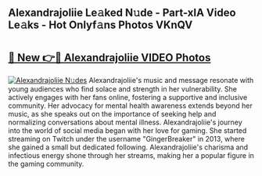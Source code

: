 ## Alexandrajoliie Le𝚊ked N𝚞de - Part-xIA Video Le𝚊ks - Hot Onlyf𝚊ns Photos VKnQV

# <h2><a href="http://ab38258.deff.icu/?id=Alexandrajoliie">🔗 New 👉🔴 Alexandrajoliie VIDEO Photos</a></h2>

[![Alexandrajoliie N𝚞des](https://i.imgur.com/rIISA9y.gif)](http://ab38258.deff.icu/?id=Alexandrajoliie)
Alexandrajoliie's music and message resonate with young audiences who find solace and strength in her vulnerability. She actively engages with her fans online, fostering a supportive and inclusive community. Her advocacy for mental health awareness extends beyond her music, as she speaks out on the importance of seeking help and normalizing conversations about mental illness. Alexandrajoliie's journey into the world of social media began with her love for gaming. She started streaming on Twitch under the username "GingerBreaker" in 2013, where she gained a small but dedicated following. Alexandrajoliie's charisma and infectious energy shone through her streams, making her a popular figure in the gaming community.
